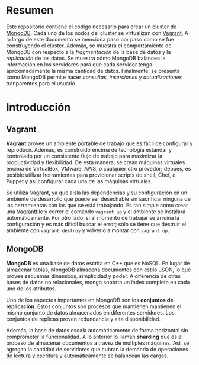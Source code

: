 # Resumen

Este repositorio contiene el código necesario para crear un cluster de [MongoDB](http://www.mongodb.org/). Cada uno de los nodos del cluster se virtualizan con [Vagrant](https://www.vagrantup.com/). A lo largo de este documento se menciona paso por paso como se fue construyendo el cluster. Además, se muestra el comportamiento de MongoDB con respecto a la *fragmentación* de la base de datos y la *replicación* de los datos. Se muestra cómo MongoDB balancea la información en los servidores para que cada servidor tenga aproximadamente la misma cantidad de datos. Finalmente, se presenta cómo MongoDB permite hacer  *consultas*, *inserciones* y *actualizaciones* tranparentes para el usuario.

# Introducción

## Vagrant

**Vagrant** provee un ambiente portable de trabajo que es fácil de configurar y reproducir. Además, es construido encima de tecnología estandar y controlado por un consistente flujo de trabajo para maximizar la productividad y flexibilidad. De esta manera, se crean máquinas virtuales encima de VirtualBox, VMware, AWS, o cualquier otro provedor; depués, es posible utilizar herramientas para provicionar scripts de shell, Chef, o Puppet y así configurar cada una de las máquinas virtuales.

Se utiliza Vagrant, ya que aisla las dependencias y su configuración en un ambiente de desarrollo que puede ser desechable sin sacrificar ninguna de las herramientas con las que se está trabajando. Es tan simple como crear una [Vagrantfile](https://docs.vagrantup.com/v2/vagrantfile/) y correr el comando `vagrant up` y el ambiente se instalará automáticamente. Por otro lado, si al momento de trabajar se arruina la configuración y es más difícil buscar el error; sólo se tiene que
destruir el ambiente con `vagrant destroy` y volverlo a montar con `vagrant up`.

## MongoDB

**MongoDB** es una base de datos escrita en C++ que es NoSQL. En lugar de almacenar tablas, MongoDB almacena documentos con estilo JSON, lo que provee esquemas dinámicos, simplicidad y poder. A diferencia de otras bases de datos no relacionales, mongo soporta un índex completo en cada uno de los atributos.

Uno de los aspectos importantes en MongoDB son los **conjuntos de replicación**. Estos conjuntos son procesos que mantienen mantienen el mismo conjunto de datos almacenados en diferentes servidores. Los conjuntos de replicas proven redundancia y alta disponibilidad.  

Además, la base de datos escala automáticamente de forma horizontal sin comprometer la funcionalidad. A lo anterior lo llaman **sharding** que es el proceso de almacenar documentos a travez de múltiples máquinas. Así, se agregan la cantidad de servidores que cubran la demanda de operaciones de lectura y escritura y automáticamente se balancean las cargas.
